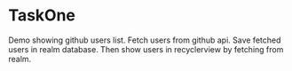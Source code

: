# TaskOne
Demo showing github users list.
Fetch users from github api.
Save fetched users in realm database.
Then show users in recyclerview by fetching from realm.
